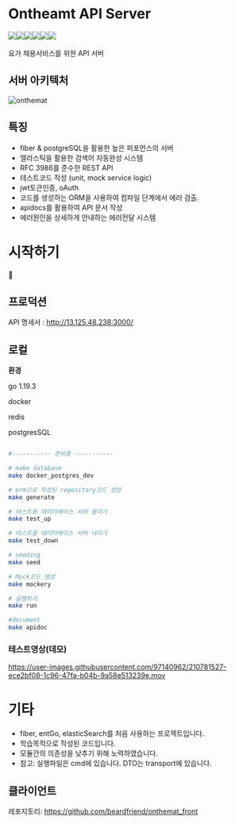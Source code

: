# Ontheamt API Server

<div style="display:flex;">
   <img src="https://img.shields.io/badge/Go-gray?style=flat&logo=Go&logoColor=00ADD8"/>
	<img src="https://img.shields.io/badge/fiber-gray?style=flat"/>
	<img src="https://img.shields.io/badge/entGo-gray?style=flat"/>
  <img src="https://img.shields.io/badge/postgreSQL-gray?style=flat&logo=PostgreSQL&logoColor=4169E1"/>
  <img src="https://img.shields.io/badge/redis-gray?style=flat&logo=Redis&logoColor=DC382D"/>
    <img src="https://img.shields.io/badge/elastic-gray?style=flat&logo=ElasticSearch&logoColor=005571"/>
</div>
<br/>
요가 채용서비스를 위한 API 서버 


## 서버 아키텍처

![onthemat](https://user-images.githubusercontent.com/97140962/216040777-6e06651a-2ae8-4b61-ada7-4c7b9f14ab7d.png)

## 특징

-   fiber & postgreSQL을 활용한 높은 퍼포먼스의 서버
-   엘라스틱을 활용한 검색어 자동완성 시스템
-   RFC 3986를 준수한 REST API
-   테스트코드 작성 (unit, mock service logic)
-   jwt토큰인증, oAuth
-   코드를 생성하는 ORM을 사용하여 컴파일 단계에서 에러 검출.
-   apidocs를 활용하여 API 문서 작성
-   에러원인을 상세하게 안내하는 에러전달 시스템

# 시작하기

🙏

## 프로덕션

API 명세서 : http://13.125.48.238:3000/

## 로컬

**환경**

go 1.19.3  

docker  

redis    

postgresSQL

```bash

#----------- 준비중 -----------

# make database
make docker_postgres_dev

# orm으로 작성된 repository코드 생성
make generate

# 테스트용 데이터베이스 서버 올리기
make test_up

# 테스트용 데이터베이스 서버 내리기
make test_down

# seeding
make seed

# Mock코드 생성
make mockery

# 실행하기
make run

#document
make apidoc

```

### 테스트영상(데모)

https://user-images.githubusercontent.com/97140962/210781527-ece2bf08-1c96-47fa-b04b-9a58e513239e.mov

# 기타

-   fiber, entGo, elasticSearch를 처음 사용하는 프로젝트입니다.
-   학습목적으로 작성된 코드입니다.
-   모듈간의 의존성을 낮추기 위해 노력하였습니다.
-   참고: 실행파일은 cmd에 있습니다. DTO는 transport에 있습니다.


## 클라이언트

레포지토리: https://github.com/beardfriend/onthemat_front
